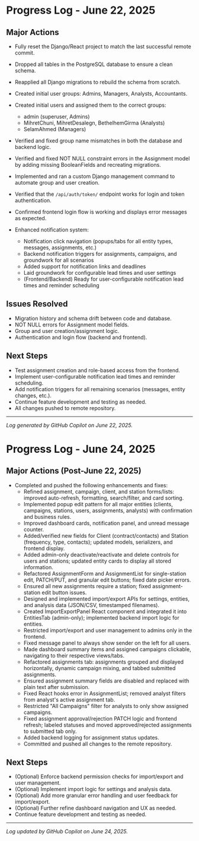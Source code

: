 # Progress Log - June 22, 2025

## Major Actions
- Fully reset the Django/React project to match the last successful remote commit.
- Dropped all tables in the PostgreSQL database to ensure a clean schema.
- Reapplied all Django migrations to rebuild the schema from scratch.
- Created initial user groups: Admins, Managers, Analysts, Accountants.
- Created initial users and assigned them to the correct groups:
  - admin (superuser, Admins)
  - MihretChuni, MihretDesalegn, BethelhemGirma (Analysts)
  - SelamAhmed (Managers)
- Verified and fixed group name mismatches in both the database and backend logic.
- Verified and fixed NOT NULL constraint errors in the Assignment model by adding missing BooleanFields and recreating migrations.
- Implemented and ran a custom Django management command to automate group and user creation.
- Verified that the `/api/auth/token/` endpoint works for login and token authentication.
- Confirmed frontend login flow is working and displays error messages as expected.

- Enhanced notification system:
  - Notification click navigation (popups/tabs for all entity types, messages, assignments, etc.)
  - Backend notification triggers for assignments, campaigns, and groundwork for all scenarios
  - Added support for notification links and deadlines
  - Laid groundwork for configurable lead times and user settings
  - (Frontend/Backend) Ready for user-configurable notification lead times and reminder scheduling

## Issues Resolved
- Migration history and schema drift between code and database.
- NOT NULL errors for Assignment model fields.
- Group and user creation/assignment logic.
- Authentication and login flow (backend and frontend).

## Next Steps
- Test assignment creation and role-based access from the frontend.
- Implement user-configurable notification lead times and reminder scheduling.
- Add notification triggers for all remaining scenarios (messages, entity changes, etc.).
- Continue feature development and testing as needed.
- All changes pushed to remote repository.

---
*Log generated by GitHub Copilot on June 22, 2025.*

# Progress Log - June 24, 2025

## Major Actions (Post-June 22, 2025)
- Completed and pushed the following enhancements and fixes:
  - Refined assignment, campaign, client, and station forms/lists: improved auto-refresh, formatting, search/filter, and card sorting.
  - Implemented popup edit pattern for all major entities (clients, campaigns, stations, users, assignments, analysts) with confirmation and business rules.
  - Improved dashboard cards, notification panel, and unread message counter.
  - Added/verified new fields for Client (contract/contacts) and Station (frequency, type, contacts); updated models, serializers, and frontend display.
  - Added admin-only deactivate/reactivate and delete controls for users and stations; updated entity cards to display all stored information.
  - Refactored AssignmentForm and AssignmentList for single-station edit, PATCH/PUT, and granular edit buttons; fixed date picker errors.
  - Ensured all new assignments require a station; fixed assignment-station edit button issues.
  - Designed and implemented import/export APIs for settings, entities, and analysis data (JSON/CSV, timestamped filenames).
  - Created ImportExportPanel React component and integrated it into EntitiesTab (admin-only); implemented backend import logic for entities.
  - Restricted import/export and user management to admins only in the frontend.
  - Fixed message panel to always show sender on the left for all users.
  - Made dashboard summary items and assigned campaigns clickable, navigating to their respective views/tabs.
  - Refactored assignments tab: assignments grouped and displayed horizontally, dynamic campaign mixing, and tabbed submitted assignments.
  - Ensured assignment summary fields are disabled and replaced with plain text after submission.
  - Fixed React hooks error in AssignmentList; removed analyst filters from analyst's active assignment tab.
  - Restricted "All Campaigns" filter for analysts to only show assigned campaigns.
  - Fixed assignment approval/rejection PATCH logic and frontend refresh; labeled statuses and moved approved/rejected assignments to submitted tab only.
  - Added backend logging for assignment status updates.
  - Committed and pushed all changes to the remote repository.

## Next Steps
- (Optional) Enforce backend permission checks for import/export and user management.
- (Optional) Implement import logic for settings and analysis data.
- (Optional) Add more granular error handling and user feedback for import/export.
- (Optional) Further refine dashboard navigation and UX as needed.
- Continue feature development and testing as needed.

---
*Log updated by GitHub Copilot on June 24, 2025.*
